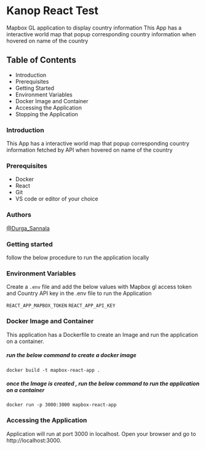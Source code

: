 # Kanop React Test

Mapbox GL application to display country information
This App has a interactive world map that popup corresponding country information when hovered on name of the country

## Table of Contents

- Introduction
- Prerequisites
- Getting Started
- Environment Variables
- Docker Image and Container 
- Accessing the Application
- Stopping the Application

### Introduction

This App has a interactive world map that popup corresponding country information fetched by API when hovered on name of the country

### Prerequisites

 - Docker
 - React
 - Git
 - VS code or editor of your choice

### Authors

[@Durga_Sannala](https://github.com/sannalamani)

### Getting started

follow the below procedure to run the application locally

### Environment Variables

Create a  `.env`  file and add the below values with Mapbox gl access token and Country API key in the .env file to run the Application 

`REACT_APP_MAPBOX_TOKEN`
`REACT_APP_API_KEY`



### Docker Image and Container

This application has a Dockerfile to create an Image and run the application on a container.

##### run the below command to create a docker image
`docker build -t mapbox-react-app .`

##### once the Image is created , run the below command to run the application on a container
`docker run -p 3000:3000 mapbox-react-app`

### Accessing the Application

Application will run at port 3000 in localhost.
Open your browser and go to http://localhost:3000.






